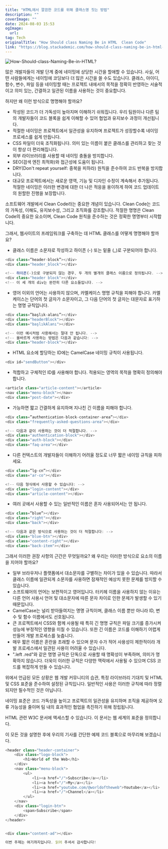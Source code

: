 ```yaml
---
title: "HTML에서 깔끔한 코드를 위해 클래스명 짓는 방법"
description: ""
coverImage: ""
date: 2024-08-03 15:53
ogImage: 
  url: 
tag: Tech
originalTitle: "How Should class Naming Be in HTML  Clean Code"
link: "https://blog.stackademic.com/how-should-class-naming-be-in-html-clean-code-3b13e86f58b1"
---
```




![How-Should-class-Naming-Be-in-HTML?](/assets/img/How-Should-class-Naming-Be-in-HTML0.png)

많은 개발자들이 개발 단계 중에 네이밍에 상당한 시간을 할애할 수 있습니다. 사실, 어떤 사람들에게는 네이밍에 코딩보다 더 많은 시간을 쓸 수도 있습니다. 클래스, 아이디, 함수, 변수, 파일 등을 네이밍할 때는 프로젝트 내에서의 목적을 정확히 반영하는 서술적이고 의미 있는, 간결하고 일관된 이름을 사용하는 것이 중요합니다.

하지만 왜 이런 방식으로 명명해야 할까요?

- 작성된 코드가 더 가독성이 높아지며 이해하기 쉬워집니다. 우리 팀원이나 다른 팀의 개발자들이 코드 블록을 쉽게 이해할 수 있어 협업과 유지보수 과정이 개선됩니다.
- 적절한 네이밍은 프로젝트에서 일관성을 유지하며 프로젝트가 성장할수록 네이밍 프로세스를 쉽게 만듭니다.
- CSS 파일이 더욱 조직화됩니다. 의미 있는 이름이 붙은 클래스를 관리하고 찾는 것이 항상 더 편리해집니다.
- 외부 라이브러리를 사용할 때 네이밍 충돌을 방지합니다.
- SEO(검색 엔진 최적화)와 접근성에 도움이 됩니다.
- DRY(Don't repeat yourself: 중복을 피하라) 원칙을 준수하여 코드 반복을 방지합니다.
- 대규모 프로젝트에서는 새로운 영역, 기능 및 디자인 수정이 계속해서 추가됩니다. 적절한 네이밍은 이러한 변경에 대한 더 나은 적응을 용이하게 하여 코드 업데이트의 원할한 진행을 보장합니다.

<div class="content-ad"></div>

소프트웨어 개발에서 Clean Code라는 중요한 개념이 있습니다. Clean Code는 코드의 가독성, 이해도, 유지보수성, 그리고 조직화를 강조합니다. 적절한 명명은 Clean Code의 중요한 요소이며, Clean Code 원칙을 준수하는 것은 정확한 명명부터 시작합니다.

그래서, 웹사이트의 프레임워크를 구축하는 데 HTML 클래스를 어떻게 명명해야 할까요?

- 클래스 이름은 소문자로 작성하고 하이픈 (-) 또는 밑줄 (\_)로 구분되어야 합니다.

```js
<div class=”header-block”></div>
<div class="header_block"></div>
```

<div class="content-ad"></div>

```js
<!-- 하이픈(-)으로 구분되지 않는 경우, 두 개의 별개의 클래스 이름으로 정의됩니다. -->
<div class="header block"></div>
<!-- 이 세 개의 div는 완전히 다른 요소들입니다. -->
```

- 영어 이외의 언어는 사용하지 않으며, 카멜케이스 명명 규칙을 피해야 합니다. 카멜케이스는 단어의 첫 글자가 소문자이고, 그 다음 단어의 첫 글자는 대문자로 표기하는 명명 규칙입니다.

```js
<div class=”başlık-alanı”></div>
<div class="headerBlock"></div>
<div class="başlıkAlanı"></div>
```

```js
<!-- 이런 예시처럼 사용해서는 절대 안 됩니다. -->
<!-- 올바르게 사용하는 방법은 다음과 같습니다: -->
<div class="header-block"></div>
```

<div class="content-ad"></div>

- HTML 요소에 할당하는 ID에는 CamelCase 네이밍 규칙이 사용됩니다.

```js
<div id="sendButton"></div>
```

- 적합하고 구체적인 ID를 사용해야 합니다. 적용되는 영역의 목적을 명확히 정의해야 합니다.

```js
<article class="article-content"></article>
<nav class="menu-block"></nav>
<div class="post-date"></div>
```

<div class="content-ad"></div>

- 가능하면 짧고 간결하게 유지하며 지나친 긴 이름을 피해야 합니다.

```js
<div class=”authentication-block-container-area”></div>
<div class="frequently-asked-questions-area"></div>
```

```js
<!-- 다음과 같이 사용하는 것이 더 적절합니다. -->
<div class="authentication-block"></div>
<div class="auth-block"></div>
<div class="faq-area"></div>
```

- 다른 컨텍스트의 개발자들이 이해하기 어려울 정도로 너무 짧은 네이밍 규칙을 피하세요.

<div class="content-ad"></div>

```js
<div class=”lg-cn”></div>
<div class="ar-co"></div>
```

```js
<!-- 다음 형식에서 사용할 수 있습니다: -->
<div class="login-content"></div>
<div class="article-content"></div>
```

- 여러 곳에서 사용할 수 있는 일반적인 이름은 혼자 사용되어서는 안 됩니다.

```js
<div class=”blue”></div>
<div class="right"></div>
<div class="back"></div>
```

<div class="content-ad"></div>

```js
<!-- 다음과 같은 방식으로 사용하는 것이 더 적절합니다: -->
<div class="blue-btn"></div>
<div class="content-right"></div>
<div class="back-item"></div>
```

그래서 이러한 권장 사항의 근간은 무엇일까요? 왜 우리는 이러한 방식으로 요소의 이름을 지어야 할까요?

- 일부 브라우저나 플랫폼에서 대소문자를 구별하는 차이가 있을 수 있습니다. 따라서 클래스 이름에 일관되게 소문자를 사용하면 잠재적인 예상치 못한 문제를 방지할 수 있습니다.
- 소프트웨어의 언어는 보편적이고 영어입니다. 터키헤 이름을 사용하지 않는 이유는 다른 언어 사용시 언어 및 대소문자에 따른 문자 차이로 인한 문제가 발생할 수 있기 때문입니다.
- CamelCase는 널리 받아들여지는 명명 규칙이며, 클래스 이름 뿐만 아니라 ID, 변수 및 함수 이름에서도 선호됩니다.
- 큰 프로젝트에서 CSS와 함께 사용될 때 특히 긴 명명 규칙은 파일 크기를 증가시켜 성능에 부정적인 영향을 미칠 수 있습니다. 또한 긴 이름은 코드를 이해하기 어렵게 만들어 개발 프로세스를 늦춥니다.
- 매우 짧은 이름은 혼란을 초래할 수 있으며 문자 수가 적어 사용성이 제한적이라 개발 프로세스에서 일관된 사용이 어려울 수 있습니다.
- ".left .red"와 같은 명명 규칙은 단독으로 사용할 때 명확성이 부족하며, 의미가 명확하지 않습니다. 더욱이 이러한 규칙은 다양한 맥락에서 사용될 수 있으며 CSS 코드를 복잡하게 만들 수 있습니다.

위에서 언급된 모든 상황은 웹 개발 커뮤니티의 습관, 특정 라이브러리 기대치 및 HTML 및 CSS 표준을 준수하여 설정된 규칙입니다. 일반적인 사용은 이러한 규칙에 따라 정렬되지만 필수적인 것은 아닙니다.

<div class="content-ad"></div>

네이밍 표준은 코드 가독성을 높이고 프로젝트의 일관성을 유지하며 조직을 제공하며 오류 가능성을 줄이며 팀 내의 효과적인 협업을 촉진하기 위해 정립됩니다.

HTML 관련 W3C 문서에 액세스할 수 있습니다. 이 문서는 웹 세계의 표준을 정의합니다.

이 모든 것을 설명한 후에 우리의 기사를 간단한 예제 코드 블록으로 마무리해 보겠습니다.

```js
<header class="header-container">
    <div class="logo-block">
        <h1>World of the Web</h1>
    </div>
    <nav class="menu-block">
        <ul>
            <li><a href="/">Subscribe</a></li>
            <li><a href="/">My</a></li>
            <li><a href="youtube.com/@worldoftheweb">Youtube</a></li>
            <li><a href="/">Channel</a></li>
        </ul>
    </nav>
    <div class="login-btn">
        <span>Subscribe</span>
    </div>
</header>


<div class="content-ad"></div>

이번 주제는 여기까지입니다. 읽어 주셔서 감사합니다!


